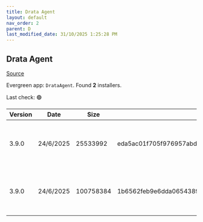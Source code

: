 ```yaml
---
title: Drata Agent
layout: default
nav_order: 2
parent: D
last_modified_date: 31/10/2025 1:25:28 PM
---
```


## Drata Agent

[Source](https://help.drata.com/en/articles/5002305-installing-the-drata-agent-via-windows-os)

Evergreen app: `DrataAgent`. Found **2** installers.

Last check: 🟢

| Version | Date      | Size      | Sha256                                                           | Architecture | InstallerType | Type | URI                                                                                                                                                                          |
| ------- | --------- | --------- | ---------------------------------------------------------------- | ------------ | ------------- | ---- | ---------------------------------------------------------------------------------------------------------------------------------------------------------------------------- |
| 3.9.0   | 24/6/2025 | 25533992  | eda5ac01f705f976957abd8c9d14bbd355616ebef6c5b45f28a2ae44f53e207d | x64          | Default       | exe  | [https://github.com/drata/agent-releases/releases/download/3.9.0/win-x64-osqueryi.exe](https://github.com/drata/agent-releases/releases/download/3.9.0/win-x64-osqueryi.exe) |
| 3.9.0   | 24/6/2025 | 100758384 | 1b6562feb9e6dda0654389f24842d7c1bc201b9a4928432c7f41268b8709e579 | x86          | Default       | exe  | [https://github.com/drata/agent-releases/releases/download/3.9.0/Drata-Agent-win.exe](https://github.com/drata/agent-releases/releases/download/3.9.0/Drata-Agent-win.exe)   |
